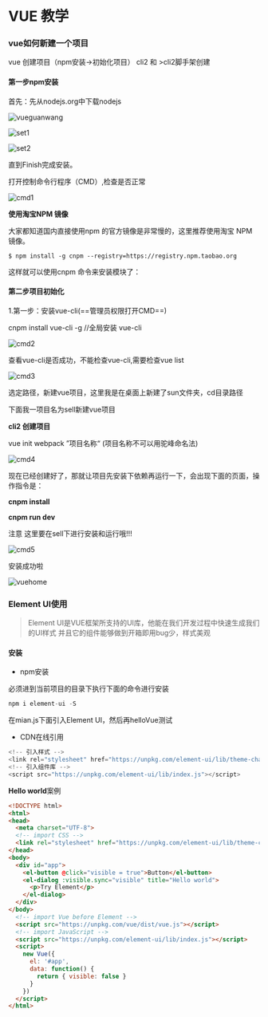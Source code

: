 # VUE 教学



### vue如何新建一个项目

vue 创建项目（npm安装→初始化项目）
cli2 和 >cli2脚手架创建

#### 第一步npm安装

首先：先从nodejs.org中下载nodejs

![vueguanwang](img/vueguanwang.jpg)

![set1](img/set1.jpg)

![set2](img/set2.jpg)

直到Finish完成安装。

打开控制命令行程序（CMD）,检查是否正常

![cmd1](img/cmd1.jpg)

**使用淘宝NPM 镜像**

大家都知道国内直接使用npm 的官方镜像是非常慢的，这里推荐使用淘宝 NPM 镜像。

`$ npm install -g cnpm --registry=https://registry.npm.taobao.org`

这样就可以使用cnpm 命令来安装模块了：

#### 第二步项目初始化

1.第一步：安装vue-cli(==管理员权限打开CMD==)

cnpm install vue-cli -g   //全局安装 vue-cli

![cmd2](img/cmd2.jpg)

查看vue-cli是否成功，不能检查vue-cli,需要检查vue list

![cmd3](img/cmd3.jpg)



选定路径，新建vue项目，这里我是在桌面上新建了sun文件夹，cd目录路径

下面我一项目名为sell新建vue项目

**cli2 创建项目** 

vue init webpack ”项目名称“ (项目名称不可以用驼峰命名法)

![cmd4](img/cmd4.jpg)

现在已经创建好了，那就让项目先安装下依赖再运行一下，会出现下面的页面，操作指令是：

**cnpm install**

**cnpm run dev**

注意 这里要在sell下进行安装和运行哦!!!

![cmd5](img/cmd5.jpg)



安装成功啦

![vuehome](img/vuehome.jpg)

### Element UI使用

> Element UI是VUE框架所支持的UI库，他能在我们开发过程中快速生成我们的UI样式
> 并且它的组件能够做到开箱即用bug少，样式美观

#### 安装

* npm安装

必须进到当前项目的目录下执行下面的命令进行安装

~~~javascript
npm i element-ui -S
~~~

在mian.js下面引入Element UI，然后再helloVue测试

* CDN在线引用

~~~javascript
<!-- 引入样式 -->
<link rel="stylesheet" href="https://unpkg.com/element-ui/lib/theme-chalk/index.css">
<!-- 引入组件库 -->
<script src="https://unpkg.com/element-ui/lib/index.js"></script>
~~~

**Hello world**案例

```html
<!DOCTYPE html>
<html>
<head>
  <meta charset="UTF-8">
  <!-- import CSS -->
  <link rel="stylesheet" href="https://unpkg.com/element-ui/lib/theme-chalk/index.css">
</head>
<body>
  <div id="app">
    <el-button @click="visible = true">Button</el-button>
    <el-dialog :visible.sync="visible" title="Hello world">
      <p>Try Element</p>
    </el-dialog>
  </div>
</body>
  <!-- import Vue before Element -->
  <script src="https://unpkg.com/vue/dist/vue.js"></script>
  <!-- import JavaScript -->
  <script src="https://unpkg.com/element-ui/lib/index.js"></script>
  <script>
    new Vue({
      el: '#app',
      data: function() {
        return { visible: false }
      }
    })
  </script>
</html>
```